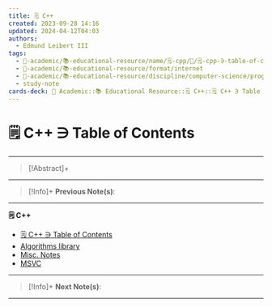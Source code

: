 ```yaml
---
title: 🗒️ C++
created: 2023-09-28 14:16
updated: 2024-04-12T04:03
authors:
  - Edmund Leibert III
tags:
  - 🔴-academic/📚-educational-resource/name/🗒️-cpp/🔖/🗒️-cpp-∋-table-of-contents
  - 🔴-academic/📚-educational-resource/format/internet
  - 🔴-academic/📚-educational-resource/discipline/computer-science/programming-language/cpp
  - study-note
cards-deck: 🔴 Academic::📚 Educational Resource::🗒️ C++::🗒️ C++ ∋ Table of Contents
---
```


# 🗒️ C++ ∋ Table of Contents

---

> [!Abstract]+ 
> 


---

 > [!Info]+
 > **Previous Note(s)**: 
 > 
 
---

**🗒️ C++**
- [🗒️ C++ ∋ Table of Contents](the-vault/src/🔴%20Academic/📚%20Educational%20resource/Scratch%20notes/🗒️%20C++/🗒️%20C++%20∋%20Table%20of%20Contents.md)
- [Algorithms library](the-vault/src/🔴%20Academic/📚%20Educational%20resource/Scratch%20notes/🗒️%20C++/Algorithms%20library.md)
- [Misc. Notes](the-vault/src/🔴%20Academic/📚%20Educational%20resource/Scratch%20notes/🗒️%20C++/Misc.%20Notes.md)
- [MSVC](the-vault/src/🔴%20Academic/📚%20Educational%20resource/Scratch%20notes/🗒️%20C++/MSVC.md)

---

> [!Info]+
> **Next Note(s)**:
> 

---
